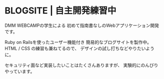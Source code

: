 # BLOGSITE | 自主開発練習中

DMM WEBCAMPの学生による
初めて指南書なしのWebアプリケーション開発です。

Ruby on Railsを使ったユーザー機能付き
簡易的なブログサイトを製作中。
HTML / CSS の練習も兼ねてるので、
デザインの試し打ちなどやりたいように。

セキュリティ面など実装したいことはたくさんありますが、
実験的にのんびりやっています。